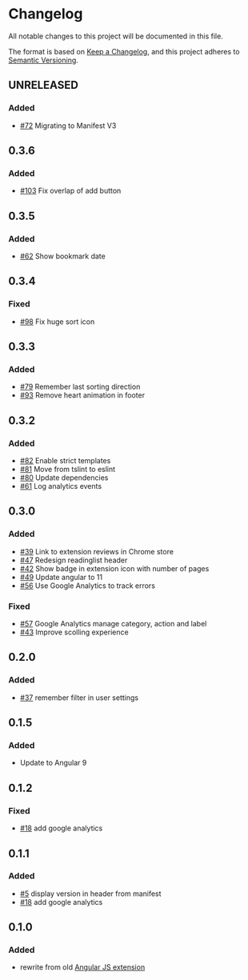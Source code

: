# Changelog
All notable changes to this project will be documented in this file.

The format is based on [Keep a Changelog](https://keepachangelog.com/en/1.0.0/),
and this project adheres to [Semantic Versioning](https://semver.org/spec/v2.0.0.html).

## UNRELEASED

### Added
- [#72](https://github.com/elgervb/chrome-readinglist2/issues/72)
  Migrating to Manifest V3

## 0.3.6
### Added
- [#103](https://github.com/elgervb/chrome-readinglist2/issues/103)
  Fix overlap of add button

## 0.3.5
### Added
- [#62](https://github.com/elgervb/chrome-readinglist2/issues/62)
  Show bookmark date

## 0.3.4
### Fixed
- [#98](https://github.com/elgervb/chrome-readinglist2/issues/98)
  Fix huge sort icon

## 0.3.3
### Added
- [#79](https://github.com/elgervb/chrome-readinglist2/issues/79)
  Remember last sorting direction
- [#93](https://github.com/elgervb/chrome-readinglist2/issues/93)
  Remove heart animation in footer


## 0.3.2
### Added
- [#82](https://github.com/elgervb/chrome-readinglist2/issues/82)
  Enable strict templates
- [#81](https://github.com/elgervb/chrome-readinglist2/issues/81)
  Move from tslint to eslint
- [#80](https://github.com/elgervb/chrome-readinglist2/issues/80)
  Update dependencies
- [#61](https://github.com/elgervb/chrome-readinglist2/issues/61)
  Log analytics events

## 0.3.0
### Added
- [#39](https://github.com/elgervb/chrome-readinglist2/issues/39)
  Link to extension reviews in Chrome store
- [#47](https://github.com/elgervb/chrome-readinglist2/issues/47)
  Redesign readinglist header
- [#42](https://github.com/elgervb/chrome-readinglist2/issues/42)
  Show badge in extension icon with number of pages
- [#49](https://github.com/elgervb/chrome-readinglist2/issues/49)
  Update angular to 11
- [#56](https://github.com/elgervb/chrome-readinglist2/issues/56)
  Use Google Analytics to track errors

### Fixed
- [#57](https://github.com/elgervb/chrome-readinglist2/issues/57)
  Google Analytics manage category, action and label 
- [#43](https://github.com/elgervb/chrome-readinglist2/issues/43)
  Improve scolling experience
  
## 0.2.0
### Added
- [#37](https://github.com/elgervb/chrome-readinglist2/issues/37)
  remember filter in user settings

## 0.1.5
### Added
- Update to Angular 9

## 0.1.2 
### Fixed
- [#18](https://github.com/elgervb/chrome-readinglist2/issues/18)
  add google analytics

## 0.1.1 
### Added
- [#5](https://github.com/elgervb/chrome-readinglist2/issues/5) 
  display version in header from manifest
- [#18](https://github.com/elgervb/chrome-readinglist2/issues/18)
  add google analytics

## 0.1.0
### Added
- rewrite from old [Angular JS extension](https://github.com/elgervb/chrome-reading-list)
